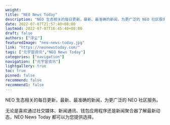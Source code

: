 ```yaml
---
weight: 
title: "NEO News Today"
description: "NEO 生态相关的每日更新，最新、最准确的新闻，为更广泛的 NEO 社区服务"
date: 2022-07-07T21:57:40+08:00
lastmod: 2022-07-07T16:45:40+08:00
draft: false
authors: ["浮尘"]
featuredImage: "neo-news-today.jpg"
link: "https://neonewstoday.com/"
tags: ["元宇宙资讯","NEO News Today"]
categories: ["navigation"]
navigation: ["元宇宙资讯"]
lightgallery: true
toc: true
pinned: false
recommend: false
recommend1: false
---
```

NEO 生态相关的每日更新，最新、最准确的新闻，为更广泛的 NEO 社区服务。

无论是喜欢通过社交媒体、新闻通讯、钱包应用程序还是新闻聚合器了解最新动态，NEO News Today 都可以为您提供选择。